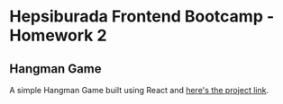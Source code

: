 # Hepsiburada Frontend Bootcamp - Homework 2

## Hangman Game 

A simple Hangman Game built using React and [here's the project link](https://hangman-reactapp.netlify.app).
